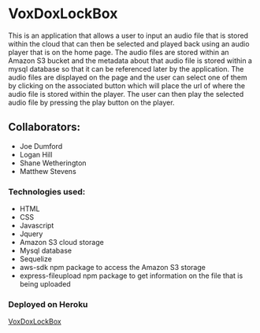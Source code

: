 # VoxDoxLockBox
This is an application that allows a user to input an audio file that is stored within the cloud that can then be selected and played back using an audio player that is on the home page.  The audio files are stored within an Amazon S3 bucket and the metadata about that audio file is stored within a mysql database so that it can be referenced later by the application.  The audio files are displayed on the page and the user can select one of them by clicking on the associated button which will place the url of where the audio file is stored within the player.  The user can then play the selected audio file by pressing the play button on the player.

## Collaborators:
* Joe Dumford
* Logan Hill
* Shane Wetherington
* Matthew Stevens


### Technologies used:
* HTML
* CSS
* Javascript
* Jquery
* Amazon S3 cloud storage
* Mysql database
* Sequelize
* aws-sdk npm package to access the Amazon S3 storage
* express-fileupload npm package to get information on the file that is being uploaded

### Deployed on Heroku

[VoxDoxLockBox](https://voxdoxlockbox.herokuapp.com/)
